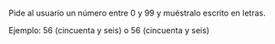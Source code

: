 Pide al usuario un número entre 0 y 99 y muéstralo escrito en letras.

Ejemplo: 56 (cincuenta y seis) o 56 (cincuenta y seis)
